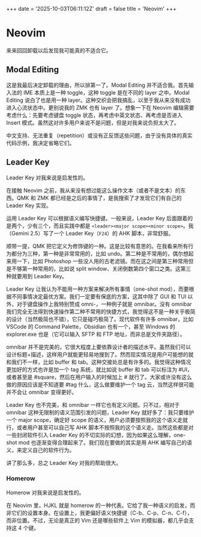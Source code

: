 +++
date = '2025-10-03T06:11:12Z'
draft = false
title = 'Neovim'
+++

# Neovim

来来回回卸载以后发现我可能真的不适合它。

## Modal Editing

这是我最后决定卸载的理由，所以排第一了。Modal Editing 并不适合我。首先输入法的 IME 本质上是一种 toggle，这种 toggle 是在不同的 layer 之中。Modal Editing 说白了也是用一种 layer。这种交织会把我搞乱，以至于我从来没有成功进入心流状态中。更别说我的 ZMK 也有 layer 了。想象一下在 Neovim 编辑需要考虑什么：先要考虑键盘 toggle 状态，再考虑中英文状态、再考虑是否进入 Insert 模式。虽然这对许多用户来说不是问题，但是对我来说负担太大了。

中文支持、无法重复（repetition）或没有正反馈这些问题，由于没有具体的真实代码示例，我决定省略它们。

## Leader Key

Leader Key 对我来说是启发性的。

在接触 Neovim 之前，我从来没有想过能这么操作文本（或者不是文本）的东西。QMK 和 ZMK 都已经是之后的事情了，是我搜索了才发现它们有自己的 Leader Key 实现。

运用 Leader Key 可以根据语义编写快捷键。一般来说，Leader Key 后面跟着的是两个，少有三个，而且实践中都是 `<leader><major scope><minor scope>`。我（Gemini 2.5）写了一个 Leader Key（`F24`）的 AHK 脚本，非常舒服。

顺带一提，QMK 把它定义为修饰键的一种。这是比较有意思的。在我看来所有行为都分为三种，第一种是非常常用的，比如 undo。第二种是不常用的，偶尔想起来用一下，比如 Photoshop 一些没人用的古老滤镜。而在这之间是第三种常用但是不够第一种常用的，比如说 split window、关闭倒数第四个窗口之类。这第三种就要用到 Leader Key。

Leader Key 让我认为不能用一种方案来解决所有事情（one-shot mod），而要根据不同事情决定最优方案。我们一定要有保底的方案，这其中除了 GUI 和 TUI 以外，对于键盘操作上我特别赞成 omni-，一种例子就是 omnibar。没有 omnibar 我们完全无法得到快速操作第二种不常用的快捷方式，我觉得这不是一种关乎极简的设计（当然极简也不错），它只是碰巧极简了。现代软件有许多 omnibar，比如 VSCode 的 Command Palette，Obsidian 也有一个，甚至 Windows 的 explorer.exe 也是（它可以输入 SFTP 和 FTP 地址，而非总是文件夹路径）。

omnibar 并不是完美的，它很大程度上要依靠设计者的描述水平。虽然我们可以设计标题+描述，这样用户就能更轻易地搜到了。然而现实情况是用户可能想的就和我们不一样，比如 buffer 和 tab。这种交接处总是有许多的。我觉得这种情况更加好的方式也许是加一个 tag 系统，就比如说 buffer 和 tab 可以标注为 #UI，或者甚至是 #square，然后在用户输入的时候加上 # 就行了。大家或许没有这么做的原因应该是不知道要 #tag 什么，这么做要维护一个 tag 云，当然这样很可能并不会让 omnibar 变得更好。

Leader Key 也不完美，和 omnibar 一样它也有定义问题。只不过，相对于 omnibar 这种无限制的语义范围引发的问题，Leader Key 就好多了：我只要维护一个 major scope，确定好 scope 的语义，用户必须要按照我的这个语义走就行，或者用户甚至可以自己写 AHK 脚本不按照我的这个语义走。当然这些都是对一些封闭软件引入 Leader Key 的不切实际的幻想，因为如果这么理解，one-shot mod 也逐渐变得合理起来了。我们现在要做的其实是用 AHK 编写自己的语义，来定义自己的软件行为。

讲了那么多，总之 Leader Key 对我的帮助很大。

### Homerow

Homerow 对我来说是启发性的。

在 Neovim 里，HJKL 就是 homerow 的一种代表。它给了我一种语义的启发，而非它们的设置本身。在设置上，我更偏好语义快捷键（C-b、C-p、C-n、C-f），而非位置。不过，无论是真正的 Vim 还是哪些软件上 Vim 的模拟器，都几乎会支持这 4 个键。